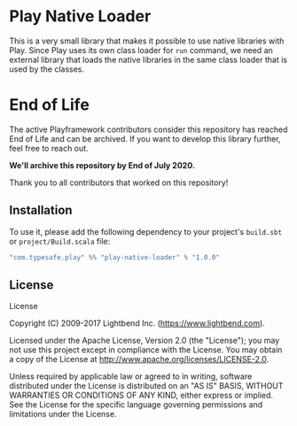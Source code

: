 # Play Native Loader

This is a very small library that makes it possible to use native libraries with Play. Since Play uses its own class loader for `run` command, we need an external library that loads the native libraries in the same class loader that is used by the classes.

# End of Life

The active Playframework contributors consider this repository has reached End of Life and can be archived. If you want to develop this library further, feel free to reach out.

**We'll archive this repository by End of July 2020.**

Thank you to all contributors that worked on this repository!


## Installation

To use it, please add the following dependency to your project's `build.sbt` or `project/Build.scala` file:

```scala
"com.typesafe.play" %% "play-native-loader" % "1.0.0"
```

## License

License

Copyright (C) 2009-2017 Lightbend Inc. (https://www.lightbend.com).

Licensed under the Apache License, Version 2.0 (the "License"); you may not use this project except in compliance with the License. You may obtain a copy of the License at http://www.apache.org/licenses/LICENSE-2.0.

Unless required by applicable law or agreed to in writing, software distributed under the License is distributed on an "AS IS" BASIS, WITHOUT WARRANTIES OR CONDITIONS OF ANY KIND, either express or implied. See the License for the specific language governing permissions and limitations under the License.

